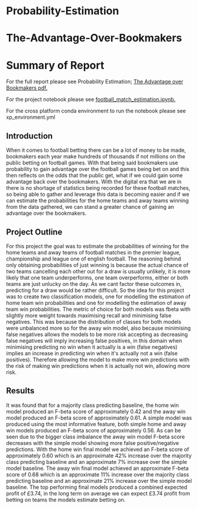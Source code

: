 # Probability-Estimation
# The-Advantage-Over-Bookmakers
# Summary of Report
For the full report please see Probability Estimation; [The Advantage over Bookmakers pdf.](https://github.com/JaW02/The-Advantage-Over-Bookmakers/blob/main/Probability%20Estimation%3B%20The%20Advantage%20over%20Bookmakers.pdf)

For the project notebook please see [football_match_estimation.ipynb.](https://github.com/JaW02/The-Advantage-Over-Bookmakers/blob/main/football_match_estimation.ipynb)

For the cross platform conda environment to run the notebook please see xp_environment.yml

## Introduction
When it comes to football betting there can be a lot of money to be made, bookmakers each year make hundreds of thousands if not millions on the public betting on football games. With that being said bookmakers use probability to gain advantage over the football games being bet on and this then reflects on the odds that the public get, what if we could gain some advantage back over the bookmakers. With the digital era that we are in there is no shortage of statistics being recorded for these football matches, so being able to gather and leverage this data is becoming easier and if we can estimate the probabilities for the home teams and away teams winning from the data gathered, we can stand a greater chance of gaining an advantage over the bookmakers.

## Project Outline
For this project the goal was to estimate the probabilities of winning for the home teams and away teams of football matches in the premier league, championship and league one of english football. The reasoning behind only obtaining probabilities of just winning is because the actual chance of two teams cancelling each other out for a draw is usually unlikely, it is more likely that one team underperforms, one team overperforms, either or both teams are just unlucky on the day. As we cant factor these outcomes in, predicting for a draw would be rather difficult. So the idea for this project was to create two classification models, one for modelling the estimation of home team win probabilities and one for modelling the estimation of away team win probabilities.
The metric of choice for both models was fbeta with slightly more weight towards maximising recall and minimising false negatives. This was because the distribution of classes for both models were unbalanced more so for the away win model, also because minimising false negatives allows the models to be more risk accepting as decreasing false negatives will imply increasing false positives, in this domain when minimising  predicting no win when it actually
is a win (false negatives) implies an increase in predicting win when it's actually not a win (false positives). Therefore allowing the model to make more win predictions with the risk of making win predictions when it is actually not win, allowing more risk.

## Results
It was found that for a majority class predicting baseline, the home win model produced an F-beta score of approximately 0.42 and the away win model produced an F-beta score of approximately 0.61. A simple model was produced using the most informative feature, both simple home and away win models produced an F-beta score of approximately 0.56. As can be seen due to the bigger class imbalance the away win model F-beta score decreases with the simple model showing more false positive/negative predictions. 
With the home win final model we achieved an F-beta score of approximately 0.60 which is an approximate 42% increase over the majority class predicting baseline and an approximate 7% increase over the simple model baseline. The away win final model achieved an approximate F-beta score of 0.68 which is an approximate 11% increase over the majority class predicting baseline and an approximate 21% increase over the simple model baseline. The top performing final models produced a combined expected profit of £3.74, in the long term on average we can expect £3.74 profit from betting on teams the models estimate betting on.

